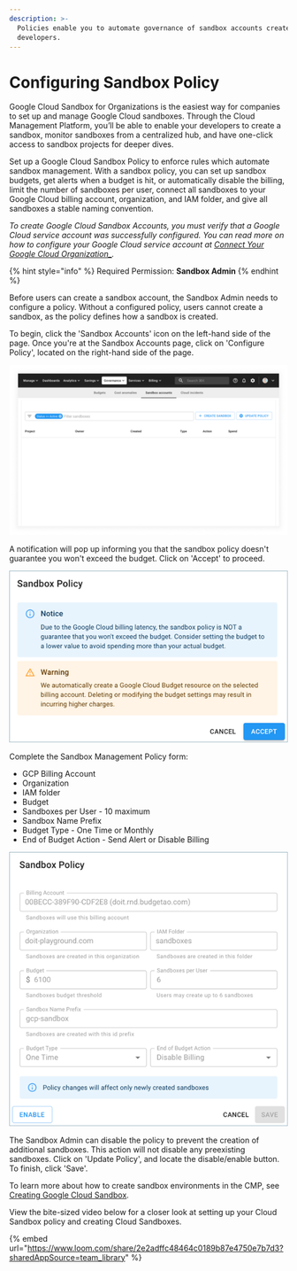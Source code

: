 ```yaml
---
description: >-
  Policies enable you to automate governance of sandbox accounts created by your
  developers.
---
```


# Configuring Sandbox Policy

Google Cloud Sandbox for Organizations is the easiest way for companies to set up and manage Google Cloud sandboxes. Through the Cloud Management Platform, you’ll be able to enable your developers to create a sandbox, monitor sandboxes from a centralized hub, and have one-click access to sandbox projects for deeper dives.

Set up a Google Cloud Sandbox Policy to enforce rules which automate sandbox management. With a sandbox policy, you can set up sandbox budgets, get alerts when a budget is hit, or automatically disable the billing, limit the number of sandboxes per user, connect all sandboxes to your Google Cloud billing account, organization, and IAM folder, and give all sandboxes a stable naming convention.

_To create Google Cloud Sandbox Accounts, you must verify that a Google Cloud service account was successfully configured. You can read more on how to configure your Google Cloud service account at [Connect Your Google Cloud Organization_](../google-cloud/connect-google-cloud-service-account.md)._

{% hint style="info" %}
Required Permission: **Sandbox Admin**
{% endhint %}

Before users can create a sandbox account, the Sandbox Admin needs to configure a policy. Without a configured policy, users cannot create a sandbox, as the policy defines how a sandbox is created.

To begin, click the 'Sandbox Accounts' icon on the left-hand side of the page. Once you're at the Sandbox Accounts page, click on 'Configure Policy', located on the right-hand side of the page.

![A screenshot of an empty _Sandbox accounts_ screen](../.gitbook/assets/sandbox-accounts-empty.png)

A notification will pop up informing you that the sandbox policy doesn't guarantee you won't exceed the budget. Click on 'Accept' to proceed.

![A screenshot showing the location of the Sandbox Policy modal dialog Accept button](../.gitbook/assets/sandbox-policy1.png)

Complete the Sandbox Management Policy form:

* GCP Billing Account
* Organization
* IAM folder
* Budget
* Sandboxes per User - 10 maximum
* Sandbox Name Prefix
* Budget Type - One Time or Monthly
* End of Budget Action - Send Alert or Disable Billing

![A screenshot showing the Sandbox Policy modal dialog](../.gitbook/assets/sandbox-policy2.png)

The Sandbox Admin can disable the policy to prevent the creation of additional sandboxes. This action will not disable any preexisting sandboxes. Click on 'Update Policy', and locate the disable/enable button. To finish, click 'Save'.

To learn more about how to create sandbox environments in the CMP, see [Creating Google Cloud Sandbox](create-gcp-sandbox-accounts.md).

View the bite-sized video below for a closer look at setting up your Cloud Sandbox policy and creating Cloud Sandboxes.

{% embed url="https://www.loom.com/share/2e2adffc48464c0189b87e4750e7b7d3?sharedAppSource=team_library" %}
